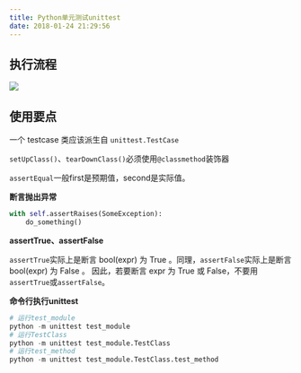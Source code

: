 ```yaml
---
title: Python单元测试unittest
date: 2018-01-24 21:29:56
---
```


## 执行流程

![](https://img-1256819794.cos.ap-beijing.myqcloud.com/20170124b.png)

<!-- more -->

## 使用要点

一个 testcase 类应该派生自 `unittest.TestCase`

`setUpClass()`、`tearDownClass()`必须使用`@classmethod`装饰器

`assertEqual`一般first是预期值，second是实际值。

**断言抛出异常**

```Python
with self.assertRaises(SomeException):
    do_something()
```

**assertTrue、assertFalse**

`assertTrue`实际上是断言 bool(expr) 为 True 。同理，`assertFalse`实际上是断言 bool(expr) 为 False 。
因此，若要断言 expr 为 True 或 False，不要用`assertTrue`或`assertFalse`。

**命令行执行unittest**

```Python
# 运行test_module
python -m unittest test_module
# 运行TestClass
python -m unittest test_module.TestClass
# 运行test_method
python -m unittest test_module.TestClass.test_method
```
